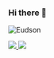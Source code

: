 ### Hi there 👋

<!--
**SobrancelhaDoDragao/SobrancelhaDoDragao** is a ✨ _special_ ✨ repository because its `README.md` (this file) appears on your GitHub profile.

Here are some ideas to get you started:

- 🔭 I’m currently working on ...
- 🌱 I’m currently learning ...
- 👯 I’m looking to collaborate on ...
- 🤔 I’m looking for help with ...
- 💬 Ask me about ...
- 📫 How to reach me: ...
- 😄 Pronouns: ...
- ⚡ Fun fact: ...
-->

![Eudson](https://github-readme-stats.vercel.app/api?username=SobrancelhaDoDragao&show_icons=true&theme=dark)

<a target='_blank' href="https://www.linkedin.com/in/eudson-dur%C3%A3es-010060192/">
        <img src="https://img.shields.io/badge/LinkedIn-0077B5?style=for-the-badge&logo=linkedin&logoColor=white">
</a>

 <a target='_blank' href="https://twitter.com/eudson_duraes">
        <img src="https://img.shields.io/badge/Twitter-1DA1F2?style=for-the-badge&logo=twitter&logoColor=white">
 </a>
